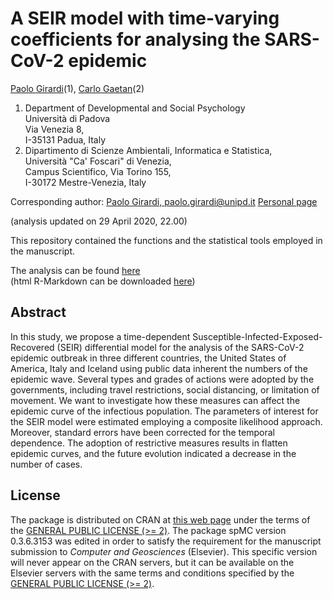 A SEIR model with time-varying coefficients for analysing the SARS-CoV-2 epidemic
=====================================================================================

[Paolo Girardi](mailto://paolo.girardi@unipd.it)(1), [Carlo Gaetan](mailto://gaetan@unive.it)(2)

  1. Department of Developmental and Social Psychology  
     Università di Padova  
     Via Venezia 8,  
     I-35131 Padua, Italy   
  2. Dipartimento di Scienze Ambientali, Informatica e Statistica,  
     Università "Ca' Foscari" di Venezia,  
     Campus Scientifico, Via Torino 155,  
     I-30172 Mestre-Venezia, Italy  
  

Corresponding author: [Paolo Girardi, paolo.girardi@unipd.it](mailto://paolo.girardi@unipd.it)
[Personal page](https://paolin83.github.io)

(analysis updated on 29 April 2020, 22.00)  

This repository contained the functions and the statistical tools employed in the manuscript.  

The analysis can be found [here](main_analysis.md)  
(html R-Markdown can be downloaded [here](main_analysis.Rmd))  

Abstract
--------

In this study, we propose a time-dependent Susceptible-Infected-Exposed-Recovered (SEIR)
differential model for the analysis of the SARS-CoV-2 epidemic outbreak in three different countries,
the United States of America, Italy and Iceland using public data inherent the numbers of the
epidemic wave. Several types and grades of actions were adopted by the governments, including
travel restrictions, social distancing, or limitation of movement. We want to investigate how these
measures can affect the epidemic curve of the infectious population. The parameters of interest for
the SEIR model were estimated employing a composite likelihood approach. Moreover, standard
errors have been corrected for the temporal dependence. The adoption of restrictive measures
results in flatten epidemic curves, and the future evolution indicated a decrease in the number of
cases.

License
-------

The package is distributed on CRAN at [this web page](https://cran.r-project.org/web/packages/spMC/index.html) under the terms of the [GENERAL PUBLIC LICENSE (>= 2)](https://cran.r-project.org/web/licenses/GPL-2). The package spMC version 0.3.6.3153 was edited in order to satisfy the requirement for the manuscript submission to *Computer and Geosciences* (Elsevier). This specific version will never appear on the CRAN servers, but it can be available on the Elsevier servers with the same terms and conditions specified by the [GENERAL PUBLIC LICENSE (>= 2)](https://cran.r-project.org/web/licenses/GPL-2).



